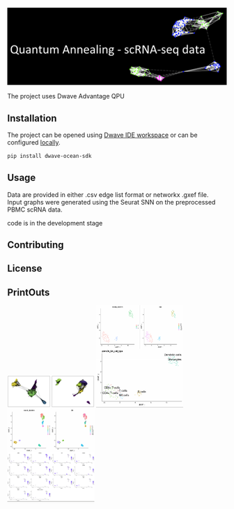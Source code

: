 ![logo](img/logo.png)

The project uses Dwave Advantage QPU
## Installation

The project can be opened using [Dwave IDE workspace](https://ide.dwavesys.io/workspaces/) or can be configured [locally](https://docs.ocean.dwavesys.com/en/stable/overview/install.html).

```bash
pip install dwave-ocean-sdk
```

## Usage

Data are provided in either .csv edge list format or networkx .gxef file.  
Input graphs were generated using the Seurat SNN on the preprocessed PBMC scRNA data.

code is in the development stage

## Contributing


## License


## PrintOuts
<img src="img/knn_snn.png" alt="drawing1" style="width:200px;"/>
<img src="img/clusters_and_anno.png" alt="drawing2" style="width:200px;"/>
<img src="img/clusters_evaluation.png" alt="drawing3" style="width:200px;"/>
